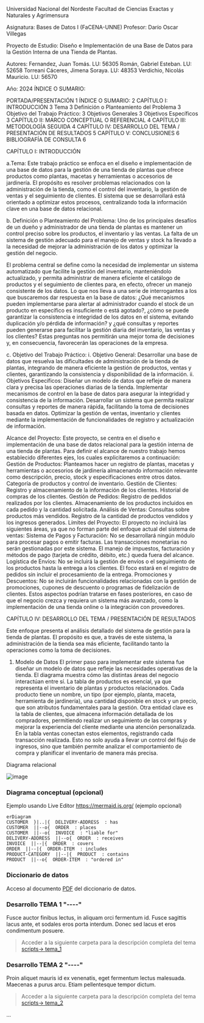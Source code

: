 


Universidad Nacional del Nordeste
Facultad de Ciencias Exactas y Naturales y Agrimensura



Asignatura: Bases de Datos I (FaCENA-UNNE)
Profesor: Darío Oscar Villegas



Proyecto de Estudio: 
Diseño e Implementación de una Base de Datos para la Gestión Interna de una Tienda de Plantas.


Autores:
Fernandez, Juan Tomás.                            LU: 56305
Román, Gabriel Esteban.                           LU: 52658
Torreani Cáceres, Jimena Soraya.                  LU: 48353
Verdichio, Nicolás Mauricio.                      LU: 56570 




Año: 2024
ÍNDICE O SUMARIO:

PORTADA/PRESENTACIÓN	1
ÍNDICE O SUMARIO:	2
CAPÍTULO I: INTRODUCCIÓN	3
   Tema	3
    Definición o Planteamiento del Problema	3
    Objetivo del Trabajo Práctico:	3
    Objetivos Generales	3
    Objetivos Específicos	3
CAPÍTULO II: MARCO CONCEPTUAL O REFERENCIAL	4
CAPÍTULO III: METODOLOGÍA SEGUIDA	4
CAPÍTULO IV: DESARROLLO DEL TEMA / PRESENTACIÓN DE RESULTADOS	5
CAPÍTULO V: CONCLUSIONES	6
BIBLIOGRAFÍA DE CONSULTA	6



CAPÍTULO I: INTRODUCCIÓN

a.Tema:
Este trabajo práctico se enfoca en el diseño e implementación de una base de datos para la gestión de una tienda de plantas que ofrece productos como plantas, macetas y herramientas o accesorios de jardinería. El propósito es resolver problemas relacionados con la administración de la tienda, como el control del inventario, la gestión de ventas y el seguimiento de clientes. El sistema que se desarrollará está orientado a optimizar estos procesos, centralizando toda la información clave en una base de datos relacional.

b. Definición o Planteamiento del Problema:
Uno de los principales desafíos de un dueño y administrador de una tienda de plantas es mantener un control preciso sobre los productos, el inventario y las ventas. La falta de un sistema de gestión adecuado para el manejo de ventas y stock ha llevado a la necesidad de mejorar la administración de los datos y optimizar la gestión del negocio.

El problema central se define como la necesidad de implementar un sistema automatizado que facilite la gestión del inventario, manteniéndolo actualizado, y permita administrar de manera eficiente el catálogo de productos y el seguimiento de clientes para, en efecto, ofrecer un manejo consistente de los datos. Lo que nos lleva a una serie de interrogantes a los que buscaremos dar respuesta en la base de datos: ¿Qué mecanismos pueden implementarse para alertar al administrador cuando el stock de un producto en específico es insuficiente o está agotado?, ¿cómo se puede garantizar la consistencia e integridad de los datos en el sistema, evitando duplicación y/o pérdida de información? y ¿qué consultas y reportes pueden generarse para facilitar la gestión diaria del inventario, las ventas y los clientes? Estas preguntas nos permitirán una mejor toma de decisiones y, en consecuencia, favorecerán las operaciones de la empresa. 
 

c. Objetivo del Trabajo Práctico:
i. Objetivo General:
Desarrollar una base de datos que resuelva las dificultades de administración de la tienda de plantas, integrando de manera eficiente la gestión de productos, ventas y clientes, garantizando la consistencia y disponibilidad de la información.
ii. Objetivos Específicos:
Diseñar un modelo de datos que refleje de manera clara y precisa las operaciones diarias de la tienda.
Implementar mecanismos de control en la base de datos para asegurar la integridad y consistencia de la información.
Desarrollar un sistema que permita realizar consultas y reportes de manera rápida, facilitando la toma de decisiones basada en datos.
Optimizar la gestión de ventas, inventario y clientes mediante la implementación de funcionalidades de registro y actualización de información.

Alcance del Proyecto:
Este proyecto, se centra en el diseño e implementación de una base de datos relacional para la gestión interna de una tienda de plantas. Para definir el alcance de nuestro trabajo hemos establecido diferentes ejes, los cuales explicitaremos a continuación:
Gestión de Productos: Planteamos hacer un registro de plantas, macetas y herramientas o accesorios de jardinería almacenando información relevante como descripción, precio, stock y especificaciones entre otros datos. Categoría de productos y control de inventario.
Gestión de Clientes: Registro y almacenamiento de la información de los clientes. Historial de compras de los clientes.
Gestión de Pedidos: Registro de pedidos realizados por los clientes. Almacenamiento de los productos incluidos en cada pedido y la cantidad solicitada.
Análisis de Ventas: Consultas sobre productos más vendidos. Registro de la cantidad de productos vendidos y los ingresos generados.
Límites del Proyecto: 
El proyecto no incluirá las siguientes áreas, ya que no forman parte del enfoque actual del sistema de ventas:
Sistema de Pagos y Facturación: No se desarrollará ningún módulo para procesar pagos o emitir facturas. Las transacciones monetarias no serán gestionadas por este sistema. El manejo de impuestos, facturación y métodos de pago (tarjeta de crédito, débito, etc.) queda fuera del alcance.
Logística de Envíos: No se incluirá la gestión de envíos o el seguimiento de los productos hasta la entrega a los clientes. El foco estará en el registro de pedidos sin incluir el procesamiento de la entrega.
Promociones y Descuentos: No se incluirán funcionalidades relacionadas con la gestión de promociones, cupones de descuento o programas de fidelización de clientes.
Estos aspectos podrían tratarse en fases posteriores, en caso de que el negocio crezca y requiera un sistema más avanzado, como la implementación de una tienda online o la integración con proveedores.


CAPÍTULO IV: DESARROLLO DEL TEMA / PRESENTACIÓN DE RESULTADOS 

Este enfoque presenta el análisis detallado del sistema de gestión para la tienda de plantas.
El propósito es que, a través de este sistema, la administración de la tienda sea más eficiente, facilitando tanto la operaciones como la toma de decisiones.
1. Modelo de Datos
El primer paso para implementar este sistema fue diseñar un modelo de datos que refleje las necesidades operativas de la tienda.
El diagrama muestra cómo las distintas áreas del negocio interactúan entre sí. La tabla de productos es esencial, ya que representa el inventario de plantas y productos relacionados. Cada producto tiene un nombre, un tipo (por ejemplo, planta, maceta, herramienta de jardinería), una cantidad disponible en stock y un precio, que son atributos fundamentales para la gestión.
Otra entidad clave es la tabla de clientes, que almacena información detallada de los compradores, permitiendo realizar un seguimiento de las compras y mejorar la experiencia del cliente mediante una atención personalizada.
En la tabla ventas conectan estos elementos, registrando cada transacción realizada. Esto no solo ayuda a llevar un control del flujo de ingresos, sino que también permite analizar el comportamiento de compra y planificar el inventario de manera más precisa.

Diagrama relacional

![image](https://github.com/user-attachments/assets/2eb35ed2-1a16-4bf9-970a-93524f152c3f)




### Diagrama conceptual (opcional)
Ejemplo usando Live Editor https://mermaid.js.org/ (ejemplo opcional)
```mermaid
erDiagram
CUSTOMER  }|..|{  DELIVERY-ADDRESS  : has
CUSTOMER  ||--o{  ORDER  : places
CUSTOMER  ||--o{  INVOICE  : "liable for"
DELIVERY-ADDRESS  ||--o{  ORDER  : receives
INVOICE  ||--|{  ORDER  : covers
ORDER  ||--|{  ORDER-ITEM  : includes
PRODUCT-CATEGORY  ||--|{  PRODUCT  : contains
PRODUCT  ||--o{  ORDER-ITEM  : "ordered in"
```

### Diccionario de datos

Acceso al documento [PDF](doc/diccionario_datos.pdf) del diccionario de datos.


### Desarrollo TEMA 1 "----"

Fusce auctor finibus lectus, in aliquam orci fermentum id. Fusce sagittis lacus ante, et sodales eros porta interdum. Donec sed lacus et eros condimentum posuere. 

> Acceder a la siguiente carpeta para la descripción completa del tema [scripts-> tema_1](script/tema01_nombre_tema)

### Desarrollo TEMA 2 "----"

Proin aliquet mauris id ex venenatis, eget fermentum lectus malesuada. Maecenas a purus arcu. Etiam pellentesque tempor dictum. 

> Acceder a la siguiente carpeta para la descripción completa del tema [scripts-> tema_2](script/tema02_nombre_tema)

... 




